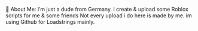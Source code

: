 💫 About Me:
I’m just a dude from Germany.
I create & upload some Roblox scripts for me & some friends
Not every upload i do here is made by me. im using Github for Loadstrings mainly.
